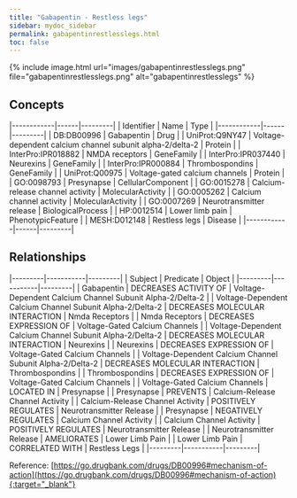 ```yaml
---
title: "Gabapentin - Restless legs"
sidebar: mydoc_sidebar
permalink: gabapentinrestlesslegs.html
toc: false 
---
```


{% include image.html url="images/gabapentinrestlesslegs.png" file="gabapentinrestlesslegs.png" alt="gabapentinrestlesslegs" %}

## Concepts

|------------|------|---------|
| Identifier | Name | Type    |
|------------|------|---------|
| DB:DB00996 | Gabapentin | Drug |
| UniProt:Q9NY47 | Voltage-dependent calcium channel subunit alpha-2/delta-2 | Protein |
| InterPro:IPR018882 | NMDA receptors | GeneFamily |
| InterPro:IPR037440 | Neurexins | GeneFamily |
| InterPro:IPR000884 | Thrombospondins | GeneFamily |
| UniProt:Q00975 | Voltage-gated calcium channels | Protein |
| GO:0098793 | Presynapse | CellularComponent |
| GO:0015278 | Calcium-release channel activity | MolecularActivity |
| GO:0005262 | Calcium channel activity | MolecularActivity |
| GO:0007269 | Neurotransmitter release | BiologicalProcess |
| HP:0012514 | Lower limb pain | PhenotypicFeature |
| MESH:D012148 | Restless legs | Disease |
|------------|------|---------|

## Relationships

|---------|-----------|---------|
| Subject | Predicate | Object  |
|---------|-----------|---------|
| Gabapentin | DECREASES ACTIVITY OF | Voltage-Dependent Calcium Channel Subunit Alpha-2/Delta-2 |
| Voltage-Dependent Calcium Channel Subunit Alpha-2/Delta-2 | DECREASES MOLECULAR INTERACTION | Nmda Receptors |
| Nmda Receptors | DECREASES EXPRESSION OF | Voltage-Gated Calcium Channels |
| Voltage-Dependent Calcium Channel Subunit Alpha-2/Delta-2 | DECREASES MOLECULAR INTERACTION | Neurexins |
| Neurexins | DECREASES EXPRESSION OF | Voltage-Gated Calcium Channels |
| Voltage-Dependent Calcium Channel Subunit Alpha-2/Delta-2 | DECREASES MOLECULAR INTERACTION | Thrombospondins |
| Thrombospondins | DECREASES EXPRESSION OF | Voltage-Gated Calcium Channels |
| Voltage-Gated Calcium Channels | LOCATED IN | Presynapse |
| Presynapse | PREVENTS | Calcium-Release Channel Activity |
| Calcium-Release Channel Activity | POSITIVELY REGULATES | Neurotransmitter Release |
| Presynapse | NEGATIVELY REGULATES | Calcium Channel Activity |
| Calcium Channel Activity | POSITIVELY REGULATES | Neurotransmitter Release |
| Neurotransmitter Release | AMELIORATES | Lower Limb Pain |
| Lower Limb Pain | CORRELATED WITH | Restless Legs |
|---------|-----------|---------|

Reference: [https://go.drugbank.com/drugs/DB00996#mechanism-of-action](https://go.drugbank.com/drugs/DB00996#mechanism-of-action){:target="_blank"}